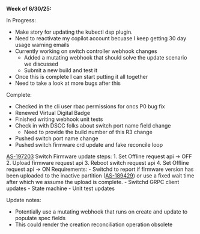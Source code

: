 **Week of 6/30/25:**

In Progress:
- Make story for updating the kubectl dsp plugin.
- Need to reactivate my copilot account becuase I keep getting 30 day usage warning emails
- Currently working on switch controller webhook changes
	- Added a mutating webhook that should solve the update scenario we discussed
	- Submit a new build and test it
- Once this is complete I can start putting it all together
- Need to take a look at more bugs after this

Complete:
- Checked in the cli user rbac permissions for oncs P0 bug fix
- Renewed Virtual Digital Badge
- Finished writing webhook unit tests
- Check in with DSCC folks about switch port name field change
	- Need to provide the build number of this R3 change
- Pushed switch port name change
- Pushed switch firmware crd update and fake reconcile loop

[AS-197203](https://jira.storage.hpecorp.net/browse/AS-197203)
	Switch Firmware update steps:
		1. Set Offline request api -> OFF
		2. Upload firmware request api
		3. Reboot switch request api
		4. Set Offline request api -> ON
	Requirements:
	- Switchd to report if firmware version has been uploaded to the inactive partition ([AS-189429](https://jira.storage.hpecorp.net/browse/AS-189429 "Provide FW version for the secondary partition in ListSwitches/\"show switch\"")) or use a fixed wait time after which we assume the upload is complete.
	- Switchd GRPC client updates
	- State machine
	- Unit test updates

Update notes:
- Potentially use a mutating webhook that runs on create and update to populate spec fields
- This could render the creation reconciliation operation obsolete 